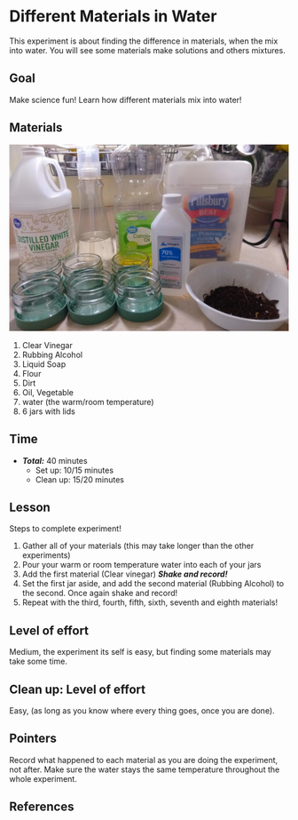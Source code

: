 # Different Materials in Water

This experiment is about finding the difference in materials, when the mix into water.  You will see some materials make solutions and others mixtures.

## Goal

Make science fun!
Learn how different materials mix into water!

## Materials

![Image of all of the materials next to each other](../images/materialsetup.jpg)

1. Clear Vinegar
2. Rubbing Alcohol
3. Liquid Soap
4. Flour
5. Dirt
6. Oil, Vegetable
7. water (the warm/room temperature)
8. 6 jars with lids

## Time

- ***Total:*** 40 minutes
   - Set up: 10/15 minutes
   - Clean up: 15/20 minutes

## Lesson

Steps to complete experiment!
1. Gather all of your materials (this may take longer than the other experiments)
2. Pour your warm or room temperature water into each of your jars
3. Add the first material (Clear vinegar) ***Shake and record!***
4. Set the first jar aside, and add the second material (Rubbing Alcohol) to the second. Once again shake and record!
5. Repeat with the third, fourth, fifth, sixth, seventh and eighth materials!

## Level of effort

Medium, the experiment its self is easy, but finding some materials may take some time.

## Clean up: Level of effort

Easy, (as long as you know where every thing goes, once you are done).

## Pointers

Record what happened to each material as you are doing the experiment, not after.
Make sure the water stays the same temperature throughout the whole experiment.



## References
